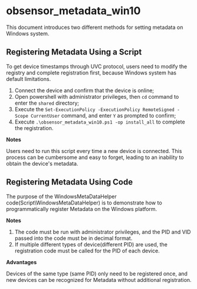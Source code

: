 # obsensor_metadata_win10
This document introduces two different methods for setting metadata on Windows system.

## Registering Metadata Using a Script

To get device timestamps through UVC protocol, users need to modify the registry and complete registration first, because Windows system has default limitations.

1. Connect the device and confirm that the device is online;
2. Open powershell with administrator privileges, then `cd` command to enter the `shared` directory;
3. Execute the `Set-ExecutionPolicy -ExecutionPolicy RemoteSigned -Scope CurrentUser` command, and enter `Y` as prompted to confirm;
4. Execute `.\obsensor_metadata_win10.ps1 -op install_all` to complete the registration.

**Notes**

Users need to run this script every time a new device is connected. This process can be cumbersome and easy to forget, leading to an inability to obtain the device's metadata.


## Registering Metadata Using Code

The purpose of the WindowsMetaDataHelper code(Script\WindowsMetaDataHelper) is to demonstrate how to programmatically register Metadata on the Windows platform.

**Notes**

1. The code must be run with administrator privileges, and the PID and VID passed into the code must be in decimal format.
2. If multiple different types of device(different PID) are used, the registration code must be called for the PID of each device.


**Advantages**

Devices of the same type (same PID) only need to be registered once, and new devices can be recognized for Metadata without additional registration.





